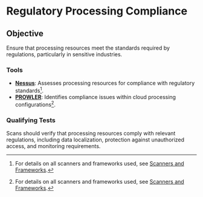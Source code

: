 # Regulatory Processing Compliance

## Objective
Ensure that processing resources meet the standards required by regulations, particularly in sensitive industries.

### Tools
- **[Nessus](https://www.tenable.com/products/nessus)**: Assesses processing resources for compliance with regulatory standards[^1].
- **[PROWLER](https://prowler.cloud/)**: Identifies compliance issues within cloud processing configurations[^1].

### Qualifying Tests
Scans should verify that processing resources comply with relevant regulations, including data localization, protection against unauthorized access, and monitoring requirements.

[^1]: For details on all scanners and frameworks used, see [Scanners and Frameworks](../scanners-and-frameworks.md).
